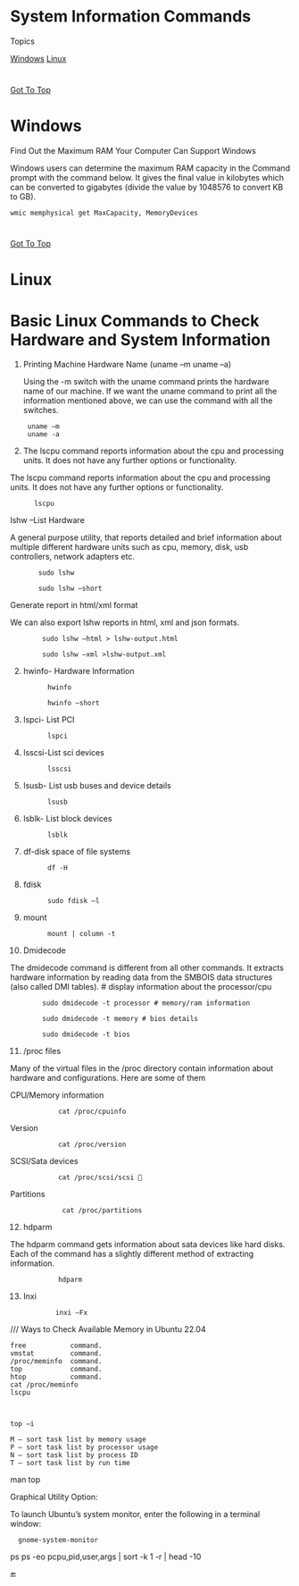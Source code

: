 # System Information Commands


<a name="top"></a>
Topics

  [Windows](#windows)
  [Linux](#linux)
  
  
  
  
  
  
  
#
[Got To Top](#top)
<a name="windows"></a>
# Windows
Find Out the Maximum RAM Your Computer Can Support
Windows

Windows users can determine the maximum RAM capacity in the Command prompt with the command below. It gives the final value in kilobytes which can be converted to gigabytes (divide the value by 1048576 to convert KB to GB).

    wmic memphysical get MaxCapacity, MemoryDevices





  
#
  [Got To Top](#top)
  <a name="linux"></a>
  # Linux
    
# Basic Linux Commands to Check Hardware and System Information



1. Printing Machine Hardware Name (uname –m uname –a)
 
    Using the -m switch with the uname command prints the hardware name of our machine. If we want the uname command to print all the information mentioned above, we can use the command with all the switches.


        uname –m
        uname -a


2. The lscpu command reports information about the cpu and processing units. It does not have any further options or functionality.

The lscpu command reports information about the cpu and processing units. It does not have any further options or functionality.


          lscpu

  
lshw –List Hardware

  A general purpose utility, that reports detailed and brief information about multiple different hardware units such as cpu, memory, disk, usb controllers, network adapters etc.
  
  
           sudo lshw
           
           sudo lshw –short
  
  
  Generate report in html/xml format

We can also export lshw reports in html, xml and json formats.


            sudo lshw –html > lshw-output.html

            sudo lshw –xml >lshw-output.xml


2. hwinfo- Hardware Information

             hwinfo

             hwinfo –short


3. lspci- List PCI
 

             lspci



4. lsscsi-List sci devices

             lsscsi


5. lsusb- List usb buses and device details


             lsusb
             

6. lsblk- List block devices


             lsblk
             

7. df-disk space of file systems


             df -H



8. fdisk

             sudo fdisk –l


9. mount


             mount | column -t
 
 
 
10. Dmidecode

The dmidecode command is different from all other commands. It extracts hardware information by reading data from the SMBOIS data structures (also called DMI tables). # display information about the processor/cpu


            sudo dmidecode -t processor # memory/ram information

            sudo dmidecode -t memory # bios details

            sudo dmidecode -t bios


11. /proc files

Many of the virtual files in the /proc directory contain information about hardware and configurations. Here are some of them


CPU/Memory information

                cat /proc/cpuinfo

Version

                cat /proc/version

SCSI/Sata devices

                cat /proc/scsi/scsi 

Partitions

                 cat /proc/partitions



12. hdparm

The hdparm command gets information about sata devices like hard disks. Each of the command has a slightly different method of extracting information.


                hdparm


13. Inxi

                inxi –Fx










///
Ways to Check Available Memory in Ubuntu 22.04

    free           command.
    vmstat         command.
    /proc/meminfo  command.
    top            command.
    htop           command.
    cat /proc/meminfo
    lscpu
    
    
    
    top –i

    M – sort task list by memory usage
    P – sort task list by processor usage
    N – sort task list by process ID
    T – sort task list by run time

man top


Graphical Utility Option:

To launch Ubuntu’s system monitor, enter the following in a terminal window:

      gnome-system-monitor




ps
ps -eo pcpu,pid,user,args | sort -k 1 -r | head -10 








:end:  
